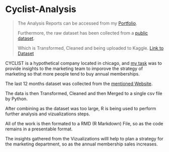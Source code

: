 # Cyclist-Analysis

> The Analysis Reports can be accessed from my [Portfolio](http://samir0951.pythonanywhere.com/report01.html).
>
> Furthermore, the raw dataset has been collected from a [public dataset](https://divvy-tripdata.s3.amazonaws.com/index.html).
>
> Which is Transformed, Cleaned and being uploaded to Kaggle. [Link to Dataset](https://www.kaggle.com/datasets/samirtak/cyclist-dataset?datasetId=2463614&sortBy=dateRun&tab=profile)
>

CYCLIST is a hypothetical company located in chicago, and [my task](http://samir0951.pythonanywhere.com/report01.html#ask) was to provide insights to the marketing team to imporove the strategy of marketing so that more people tend to buy annual memberships.

The last 12 months dataset was collected from the [mentioned Website](https://divvy-tripdata.s3.amazonaws.com/index.html).

The data is then Transformed, Cleaned and then Merged to a single csv file by Python.

After combining as the dataset was too large, R is being used to perform further analysis and vizualizations steps.

All of the work is then formated to a RMD (R Markdown) File, so as the code remains in a presentable format.

The insights gathered from the Vizualizations willl help to plan a strategy for the marketing department, so as the annual membership sales increases.
